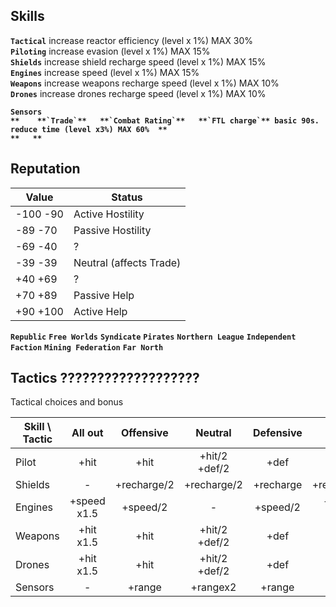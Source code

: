 ## Skills 



**`Tactical`** increase reactor efficiency (level x 1%) MAX 30%  
**`Piloting`** increase evasion (level x 1%) MAX 15%  
**`Shields`** increase shield recharge speed (level x 1%) MAX 15%  
**`Engines`** increase speed (level x 1%) MAX 15%  
**`Weapons`** increase weapons recharge speed (level x 1%) MAX 10%  
**`Drones`** increase drones recharge speed (level x 1%) MAX 10%   
  
**`Sensors`**   
**``**   
**`Trade`**  
**`Combat Rating`**  
**`FTL charge`** basic 90s. reduce time (level x3%) MAX 60% 
**``**  
**``**  
**``**  

## Reputation

Value | Status 
------------ | ------------- 
-100 -90 | Active Hostility  
-89 -70 | Passive Hostility 
-69 -40 | ? 
-39 -39 | Neutral (affects Trade) 
+40 +69 | ? 
+70 +89 | Passive Help
+90 +100 | Active Help 

**`Republic`** 
**`Free Worlds`** 
**`Syndicate`** 
**`Pirates`**
**`Northern League`** 
**`Independent Faction`** 
**`Mining Federation`** 
**`Far North`** 

## Tactics ???????????????????

Tactical choices and bonus

Skill \ Tactic | All out | Offensive | Neutral | Defensive | Flee
--- | :---: | :---: | :---: | :---: | :---:  
Pilot | +hit | +hit | +hit/2 +def/2 | +def | +def
Shields | - | +recharge/2 | +recharge/2 | +recharge | +recharge/2
Engines | +speed x1.5 | +speed/2 | - | +speed/2 | +speed x1.5
Weapons | +hit x1.5 | +hit | +hit/2 +def/2 | +def | +def/2  
Drones | +hit x1.5 | +hit | +hit/2 +def/2 | +def | +def/2  
Sensors | - | +range | +rangex2 | +range | -
